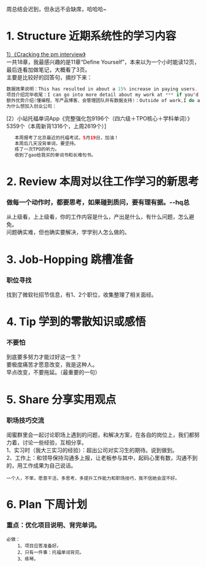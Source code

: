 周总结会迟到，但永远不会缺席，哈哈哈~</br>
# 1. Structure 近期系统性的学习内容
[1）《Cracking the pm interview》]()</br>
一共18章，我最感兴趣的是11章“Define Yourself”，本来以为一个小时能读12页，最后连看加做笔记，大概看了3页。</br>
主要是比较好的回答句，摘抄下来：</br>
```Java
数据效果说明：This has resulted in about a 15% increase in paying users.
项目介绍完毕收尾：I can go into more detail about my work at *** if you'd like.
额外优势介绍(懂编程、写产品博客、会管理团队并有数据支持)：Outside of work,I do a bit of coding for fun,participating in hackathons.I also run a blog focused on the New York City music scene.I manage a team of ten writers.We get about 100000 visits per month.
为什么想加入创业公司：

```

[2）小站托福单词App《完整强化包9196个（四六级＋TPO核心＋学科单词）》5359个（本周新背1316个，上周2619个）]
```Java
   本周报考了北京最近的托福考试，5月19日，加油！
   本周后几天没背单词，要坚持。
   练了一次TPO的听力。
   收到了gao给我买的单词书和长难句书。
```
# 2. Review 本周对以往工作学习的新思考
### 做每一个动作时，都要思考，如果碰到质问，要有理有据。--hq总
从上级看，上上级看，你的工作内容是什么，产出是什么，有什么问题，怎么避免。</br>
问题确实难，但也确实要解决，学学别人怎么做的。</br>

# 3. Job-Hopping 跳槽准备
### 职位寻找
找到了微软社招节信息，有1、2个职位，收集整理了相关面经。</br>

# 4. Tip 学到的零散知识或感悟
### 不要怕
到底要多努力才能过好这一生？</br>
要极度痛苦才愿意改变，我是这种人。</br>
早点改变，不要拖延。（最重要的一句）</br>

# 5. Share 分享实用观点
### 职场技巧交流
闺蜜群里会一起讨论职场上遇到的问题，和解决方案，在各自的岗位上，我们都努力着，讨论一些经验，互相分享。</br>
1、实习时（我大三实习的经验）：超出公司对实习生的期待。说到做到。</br>
2、工作上：和领导保持沟通多上报，让老板参与其中，起码心里有数，沟通不到的，用工作成果为自己说话。</br>
```
一个人，不笨，愿意干活，多思考，多提升工作能力和职场技巧，我不信她会混不好。
```

# 6. Plan 下周计划
### 重点：优化项目说明、背完单词。
```
必做：
    1、项目应答准备好。
    2、只有一件事：托福单词背完。
    3、练琴。
```
